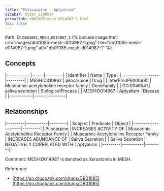 ```yaml
---
title: "Pilocarpine - Aptyalism"
sidebar: mydoc_sidebar
permalink: db01085-mesh-d014987-1.html
toc: false 
---
```



Path ID: `DB01085_MESH_D014987_1`
{% include image.html url="images/db01085-mesh-d014987-1.png" file="db01085-mesh-d014987-1.png" alt="db01085-mesh-d014987-1" %}

## Concepts

|------------|------|---------|
| Identifier | Name | Type    |
|------------|------|---------|
| MESH:D010862 | pilocarpine | Drug |
| InterPro:IPR000995 | Muscarinic acetylcholine receptor family | GeneFamily |
| GO:0046541 | saliva secretion | BiologicalProcess |
| MESH:D014987 | Aptyalism | Disease |
|------------|------|---------|

## Relationships

|---------|-----------|---------|
| Subject | Predicate | Object  |
|---------|-----------|---------|
| Pilocarpine | INCREASES ACTIVITY OF | Muscarinic Acetylcholine Receptor Family |
| Muscarinic Acetylcholine Receptor Family | INCREASES ABUNDANCE OF | Saliva Secretion |
| Saliva Secretion | NEGATIVELY CORRELATED WITH | Aptyalism |
|---------|-----------|---------|

Comment: MESH:D014987 is denoted as Xerostomia in MESH.

Reference: 
  - [https://go.drugbank.com/drugs/DB01085](https://go.drugbank.com/drugs/DB01085)
